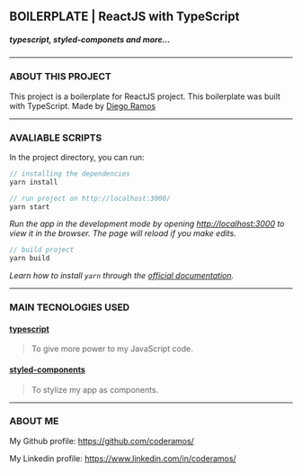 ## BOILERPLATE | ReactJS with TypeScript

##### typescript, styled-componets and more...

---

### ABOUT THIS PROJECT

This project is a boilerplate for ReactJS project. This boilerplate was built with TypeScript. Made by [Diego Ramos](https://www.linkedin.com/in/coderamos/)

---

### AVALIABLE SCRIPTS

In the project directory, you can run:

```jsx
// installing the dependencies
yarn install
```

```jsx
// run project on http://localhost:3000/
yarn start
```

_Run the app in the development mode by opening [http://localhost:3000](http://localhost:3000) to view it in the browser. The page will reload if you make edits._

```jsx
// build project
yarn build
```

_Learn how to install `yarn` through the [official documentation](https://yarnpkg.com/pt-BR/docs/install)._

---

### MAIN TECNOLOGIES USED

#### [typescript](https://www.typescriptlang.org/)

> To give more power to my JavaScript code.

#### [styled-components](https://styled-components.com/)

> To stylize my app as components.

---

### ABOUT ME

My Github profile: https://github.com/coderamos/

My Linkedin profile: https://www.linkedin.com/in/coderamos/
